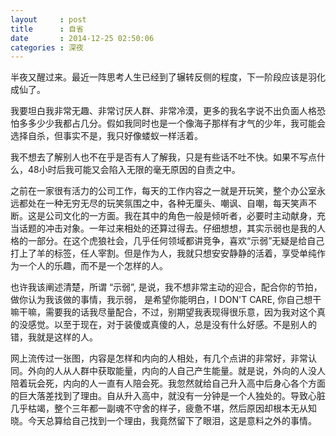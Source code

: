 ```yaml
---
layout     : post
title      : 自省
date       : 2014-12-25 02:50:06
categories : 深夜
---
```



半夜又醒过来。最近一阵思考人生已经到了辗转反侧的程度，下一阶段应该是羽化成仙了。

<!-- more -->

我要坦白我非常无趣、非常讨厌人群、非常冷漠，更多的我名字说不出负面人格恐怕多多少少我都占几分。假如我同时也是一个像海子那样有才气的少年，我可能会选择自杀，但事实不是，我只好像蝼蚁一样活着。

我不想去了解别人也不在乎是否有人了解我，只是有些话不吐不快。如果不写点什么，48小时后我可能又会陷入无限的毫无原因的自责之中。

之前在一家很有活力的公司工作，每天的工作内容之一就是开玩笑，整个办公室永远都处在一种无穷无尽的玩笑氛围之中，各种无厘头、嘲讽、自嘲，每天笑声不断。这是公司文化的一方面。我在其中的角色一般是倾听者，必要时主动献身，充当话题的冲击对象。一年过来相处的还算过得去。仔细想想，其实示弱也是我的人格的一部分。在这个虎狼社会，几乎任何领域都讲竞争，喜欢“示弱”无疑是给自己打上了羊的标签，任人宰割。但是作为人，我就只想安安静静的活着，享受单纯作为一个人的乐趣，而不是一个怎样的人。

也许我该阐述清楚，所谓 “示弱”, 是说，我不想非常主动的迎合，配合你的节拍，做你认为我该做的事情，我示弱， 是希望你能明白，I DON'T CARE,  你自己想干嘛干嘛，需要我的话我尽量配合，不过，别期望我表现得很乐意，因为我对这个真的没感觉。以至于现在，对于装傻或真傻的人，总是没有什么好感。不是别人的错，我就是这样的人。

网上流传过一张图，内容是怎样和内向的人相处，有几个点讲的非常好，非常认同。外向的人从人群中获取能量，内向的人自己产生能量。就是说，外向的人没人陪着玩会死，内向的人一直有人陪会死。我忽然就给自己升入高中后身心各个方面的巨大落差找到了理由。自从升入高中，就没有一分钟是一个人独处的。导致心脏几乎枯竭，整个三年都一副魂不守舍的样子，疲惫不堪，然后原因却根本无从知晓。今天总算给自己找到一个理由，我竟然留下了眼泪，这是意料之外的事情。


